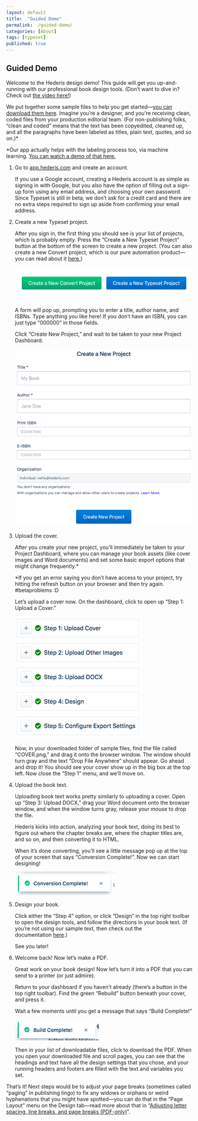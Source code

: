 ```yaml
---
layout: default
title:  "Guided Demo"
permalink:  /guided-demo/
categories: [About]
tags: [typeset]
published: true
---
```


<section data-type="chapter" class="hsecchapter" data-hederis-type="hsecchapter" id="guided-demo" data-pi-attrs="id: guided-demo; data-tags: typeset;" role="doc-chapter" data-tags="typeset" data-author-name=" " data-book-title=" " title="Guided Demo"><h1 data-hederis-type="hblkchaptitle" class="hblkchaptitle" id="pNDlQKe0w">Guided Demo</h1><p class="hblkp" data-hederis-type="hblkp" id="pl6yImMyH">Welcome to the Hederis design demo! This guide will get you up-and-running with our professional book design tools. (Don&#8217;t want to dive in? Check out&#160;<a href="https://youtu.be/KjJA1HvvEhw" target="_blank" data-hederis-type="hspana" id="pbjLaJWj1"><span class="Hyperlink" data-hederis-type="hspnspan" id="pKDnxbccb">the video here!</span></a>)</p><p class="hblkp" data-hederis-type="hblkp" id="ppQqYbgpm">We put together some sample files to help you get started&#8212;<a href="https://www.dropbox.com/s/0t99hotj0svng8h/hederis-demo-files.zip?dl=0" target="_blank" data-hederis-type="hspana" id="pYH4zYvu7"><span class="Hyperlink" data-hederis-type="hspnspan" id="pLFG1mzru">you can download them here</span></a>. Imagine you&#8217;re a designer, and you&#8217;re receiving clean, coded files from your production editorial team. (For non-publishing folks, &#8220;clean and coded&#8221; means that the text has been copyedited, cleaned up, and all the paragraphs have been labeled as titles, plain text, quotes, and so on.)*</p><p class="hblkp" data-hederis-type="hblkp" id="pHLq7ZKY3">*Our app actually helps with the labeling process too, via machine learning.&#160;<a href="https://www.youtube.com/embed/vyuVLK4JIkg" target="_blank" data-hederis-type="hspana" id="pH9VZ8fPy"><span class="Hyperlink" data-hederis-type="hspnspan" id="pXD9ZuHfQ">You can watch a demo of that here.</span></a></p><ol class="hwprnumlist" data-hederis-type="hwprnumlist" id="pAiXFYbOk"><li class="hblkoli" data-hederis-type="hblkoli" id="liNLnbbSLQ"><p class="hblkoli" data-hederis-type="hblklip" id="ps6n8p83P">Go to&#160;<a href="http://app.hederis.com/" target="_blank" data-hederis-type="hspana" id="pt7Lxed17"><span class="Hyperlink" data-hederis-type="hspnspan" id="pXd4YTXIc">app.hederis.com</span></a>&#160;and create an account.</p><p class="hblklicont" data-hederis-type="hblklicont" id="pwiHW0Psb">If you use a Google account, creating a Hederis account is as simple as signing in with Google, but you also have the option of filling out a sign-up form using any email address, and choosing your own password. Since Typeset is still in beta, we don&#8217;t ask for a credit card and there are no extra steps required to sign up aside from confirming your email address.</p></li><li class="hblkoli" data-hederis-type="hblkoli" id="liAWV1tw7P"><p class="hblkoli" data-hederis-type="hblklip" id="pcgqWfrPF">Create a new Typeset project.</p><p class="hblklicont" data-hederis-type="hblklicont" id="pyJ1mJ93j">After you sign in, the first thing you should see is your list of projects, which is probably empty. Press the &#8220;Create a New Typeset Project&#8221; button at the bottom of the screen to create a new project. (You can also create a new Convert project, which is our pure automation product&#8212;you can read about it&#160;<a href="https://www.hederis.com/products.html" target="_blank" data-hederis-type="hspana" id="powE4xBVj"><span class="Hyperlink" data-hederis-type="hspnspan" id="pv2AEADfp">here.</span></a>)</p><img data-hederis-type="hblkimg" class="hblkimg" id="pYvoQOCUb" src="/images/createprojectbutton.png" data-img-src="createprojectbutton.png"/><p class="hblklicont" data-hederis-type="hblklicont" id="paQ7E8kgO">A form will pop up, prompting you to enter a title, author name, and ISBNs. Type anything you like here! If you don&#8217;t have an ISBN, you can just type &#8220;000000&#8221; in those fields.</p><p class="hblklicont" data-hederis-type="hblklicont" id="pHxm35Ayn">Click &#8220;Create New Project,&#8221; and wait to be taken to your new Project Dashboard.</p><img data-hederis-type="hblkimg" class="hblkimg" id="pVqj4d6by" src="/images/createnewproject.png" data-img-src="createnewproject.png"/></li><li class="hblkoli" data-hederis-type="hblkoli" id="liWZMtyd6t"><p class="hblkoli" data-hederis-type="hblklip" id="pZCLevj6t">Upload the cover.</p><p class="hblklicont" data-hederis-type="hblklicont" id="pBOHhkC36">After you create your new project, you&#8217;ll immediately be taken to your Project Dashboard, where you can manage your book assets (like cover images and Word documents) and set some basic export options that might change frequently.*</p><p class="hblklicont" data-hederis-type="hblklicont" id="pLEuP21nR">*If you get an error saying you don&#8217;t have access to your project, try hitting the refresh button on your browser and then try again. #betaproblems :D</p><p class="hblklicont" data-hederis-type="hblklicont" id="plsDSTHkz">Let&#8217;s upload a cover now. On the dashboard, click to open up &#8220;Step 1: Upload a Cover.&#8221;</p><img data-hederis-type="hblkimg" class="hblkimg" id="pOPwtej0U" src="/images/uploadacover.png" data-img-src="uploadacover.png"/><p class="hblklicont" data-hederis-type="hblklicont" id="ppl8bJdFc">Now, in your downloaded folder of sample files, find the file called &#8220;COVER.png,&#8221; and drag it onto the browser window. The window should turn gray and the text &#8220;Drop File Anywhere&#8221; should appear. Go ahead and drop it! You should see your cover show up in the big box at the top left. Now close the &#8220;Step 1&#8221; menu, and we&#8217;ll move on.</p></li><li class="hblkoli" data-hederis-type="hblkoli" id="liSq15OhW7"><p class="hblkoli" data-hederis-type="hblklip" id="pMg70Yr7k">Upload the book text.</p><p class="hblklicont" data-hederis-type="hblklicont" id="pcILwZfW6">Uploading book text works pretty similarly to uploading a cover. Open up &#8220;Step 3: Upload DOCX,&#8221; drag your Word document onto the browser window, and when the window turns gray, release your mouse to drop the file.</p><p class="hblklicont" data-hederis-type="hblklicont" id="pyfcM6j25">Hederis kicks into action, analyzing your book text, doing its best to figure out where the chapter breaks are, where the chapter titles are, and so on, and then converting it to HTML.</p><p class="hblklicont" data-hederis-type="hblklicont" id="p2JIExs9l">When it&#8217;s done converting, you&#8217;ll see a little message pop up at the top of your screen that says &#8220;Conversion Complete!&#8221;. Now we can start designing!</p><img data-hederis-type="hblkimg" class="hblkimg" id="pP5RQqqfi" src="/images/conversioncomplete.png" data-img-src="conversioncomplete.png"/></li><li class="hblkoli" data-hederis-type="hblkoli" id="liZ5Z8nn2P"><p class="hblkoli" data-hederis-type="hblklip" id="pewCk9VWN">Design your book.</p><p class="hblklicont" data-hederis-type="hblklicont" id="pzgMFjrtU">Click either the &#8220;Step 4&#8221; option, or click &#8220;Design&#8221; in the top right toolbar to open the design tools, and follow the directions in your book text. (If you&#8217;re not using our sample text, then check out the documentation&#160;<a href="https://www.hederis.com/demo.html" target="_blank" data-hederis-type="hspana" id="pRcWyQrQo"><span class="Hyperlink" data-hederis-type="hspnspan" id="pknqOpBL4">here</span></a>.)</p><p class="hblklicont" data-hederis-type="hblklicont" id="prGDvRbnd">See you later!</p></li><li class="hblkoli" data-hederis-type="hblkoli" id="liwbHBD4lg"><p class="hblkoli" data-hederis-type="hblklip" id="pI7jB14GC">Welcome back! Now let&#8217;s make a PDF.</p><p class="hblklicont" data-hederis-type="hblklicont" id="ptXcIuUD9">Great work on your book design! Now let&#8217;s turn it into a PDF that you can send to a printer (or just admire).</p><p class="hblklicont" data-hederis-type="hblklicont" id="pHyfXyqX8">Return to your dashboard if you haven&#8217;t already (there&#8217;s a button in the top right toolbar). Find the green &#8220;Rebuild&#8221; button beneath your cover, and press it.</p><p class="hblklicont" data-hederis-type="hblklicont" id="p8knqdriW">Wait a few moments until you get a message that says &#8220;Build Complete!&#8221;</p><img data-hederis-type="hblkimg" class="hblkimg" id="pc5cuUHgf" src="/images/buildcomplete.png" data-img-src="buildcomplete.png"/><p class="hblklicont" data-hederis-type="hblklicont" id="plLV1zexm">Then in your list of downloadable files, click to download the PDF. When you open your downloaded file and scroll pages, you can see that the headings and text have all the design settings that you chose, and your running headers and footers are filled with the text and variables you set.</p></li></ol><p class="hblkp" data-hederis-type="hblkp" id="pMDVFAEWu">That&#8217;s it! Next steps would be to adjust your page breaks (sometimes called &#8220;paging&#8221; in publishing lingo) to fix any widows or orphans or weird hyphenations that you might have spotted&#8212;you can do that in the &#8220;Page Layout&#8221; menu on the Design tab&#8212;read more about that in &#8220;<a href="{% post_url 2020-08-11-45-AdjustingletterspacinglinebreaksandpagebreaksPDF-only %}" data-hederis-type="hspana" id="pz8diDnT1"><span class="Hyperlink" data-hederis-type="hspnspan" id="pht2apkHQ">Adjusting letter spacing, line breaks, and page breaks (PDF-only)</span></a>&#8221;.</p></section>